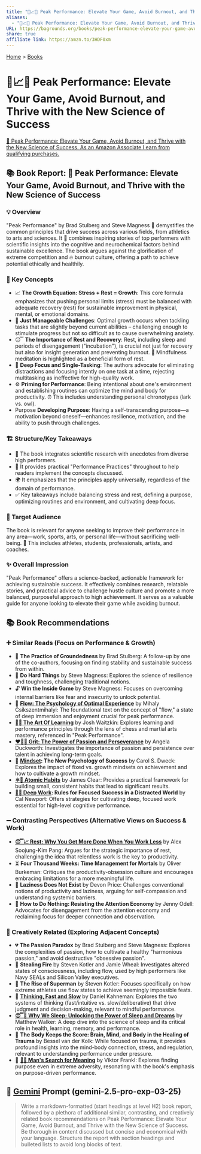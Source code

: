 ```yaml
---
title: "🚀📈🧘 Peak Performance: Elevate Your Game, Avoid Burnout, and Thrive with the New Science of Success"
aliases:
  - "🚀📈🧘 Peak Performance: Elevate Your Game, Avoid Burnout, and Thrive with the New Science of Success"
URL: https://bagrounds.org/books/peak-performance-elevate-your-game-avoid-burnout-and-thrive-with-the-new-science-of-success
share: true
affiliate link: https://amzn.to/3HDF0xm
---
```

[Home](../index.md) > [Books](./index.md)  
# 🚀📈🧘 Peak Performance: Elevate Your Game, Avoid Burnout, and Thrive with the New Science of Success  
[🛒 Peak Performance: Elevate Your Game, Avoid Burnout, and Thrive with the New Science of Success. As an Amazon Associate I earn from qualifying purchases.](https://amzn.to/3HDF0xm)  
  
## 📚 Book Report: 🚀 Peak Performance: Elevate Your Game, Avoid Burnout, and Thrive with the New Science of Success  
  
### 💡 Overview  
"Peak Performance" by Brad Stulberg and Steve Magness 🧠 demystifies the common principles that drive success across various fields, from athletics to arts and sciences. It 📖 combines inspiring stories of top performers with scientific insights into the cognitive and neurochemical factors behind sustainable excellence. The book argues against the glorification of extreme competition and 🔥 burnout culture, offering a path to achieve potential ethically and healthily.  
  
### 🔑 Key Concepts  
* 📈 **The Growth Equation: Stress + Rest = Growth**: This core formula emphasizes that pushing personal limits (stress) must be balanced with adequate recovery (rest) for sustainable improvement in physical, mental, or emotional domains.  
* 🎯 **Just Manageable Challenges**: Optimal growth occurs when tackling tasks that are slightly beyond current abilities – challenging enough to stimulate progress but not so difficult as to cause overwhelming anxiety.  
* 😴 **The Importance of Rest and Recovery**: Rest, including sleep and periods of disengagement ("incubation"), is crucial not just for recovery but also for insight generation and preventing burnout. 🧘 Mindfulness meditation is highlighted as a beneficial form of rest.  
* 🤿 **Deep Focus and Single-Tasking**: The authors advocate for eliminating distractions and focusing intently on one task at a time, rejecting multitasking as ineffective for high-quality work.  
* ⚙️ **Priming for Performance**: Being intentional about one's environment and establishing routines can optimize the mind and body for productivity. ⏰ This includes understanding personal chronotypes (lark vs. owl).  
* Purpose **Developing Purpose**: Having a self-transcending purpose—a motivation beyond oneself—enhances resilience, motivation, and the ability to push through challenges.  
  
### 🏗️ Structure/Key Takeaways  
* 🔬 The book integrates scientific research with anecdotes from diverse high performers.  
* 📝 It provides practical "Performance Practices" throughout to help readers implement the concepts discussed.  
* 🌍 It emphasizes that the principles apply universally, regardless of the domain of performance.  
* ✅ Key takeaways include balancing stress and rest, defining a purpose, optimizing routines and environment, and cultivating deep focus.  
  
### 🎯 Target Audience  
The book is relevant for anyone seeking to improve their performance in any area—work, sports, arts, or personal life—without sacrificing well-being. 💪 This includes athletes, students, professionals, artists, and coaches.  
  
### ✨ Overall Impression  
"Peak Performance" offers a science-backed, actionable framework for achieving sustainable success. It effectively combines research, relatable stories, and practical advice to challenge hustle culture and promote a more balanced, purposeful approach to high achievement. It serves as a valuable guide for anyone looking to elevate their game while avoiding burnout.  
  
## 📚 Book Recommendations  
  
### ➕ Similar Reads (Focus on Performance & Growth)  
* 🌳 **The Practice of Groundedness** by Brad Stulberg: A follow-up by one of the co-authors, focusing on finding stability and sustainable success from within.  
* 💪 **Do Hard Things** by Steve Magness: Explores the science of resilience and toughness, challenging traditional notions.  
* 🔓 **Win the Inside Game** by Steve Magness: Focuses on overcoming internal barriers like fear and insecurity to unlock potential.  
* 🌊 **[Flow: The Psychology of Optimal Experience](./flow-the-psychology-of-optimal-experience.md)** by Mihaly Csikszentmihalyi: The foundational text on the concept of "flow," a state of deep immersion and enjoyment crucial for peak performance.  
* **[🎨🤓 The Art Of Learning](./the-art-of-learning.md)** by Josh Waitzkin: Explores learning and performance principles through the lens of chess and martial arts mastery, referenced in "Peak Performance".  
* **[❤️‍🔥💪 Grit: The Power of Passion and Perseverance](./grit-the-power-of-passion-and-perseverance.md)** by Angela Duckworth: Investigates the importance of passion and persistence over talent in achieving long-term goals.  
* 🧠 **[Mindset](./mindset.md): The New Psychology of Success** by Carol S. Dweck: Explores the impact of fixed vs. growth mindsets on achievement and how to cultivate a growth mindset.  
* **[⚛️🔄 Atomic Habits](./atomic-habits.md)** by James Clear: Provides a practical framework for building small, consistent habits that lead to significant results.  
* **[🤿💼 Deep Work](./deep-work.md): Rules for Focused Success in a Distracted World** by Cal Newport: Offers strategies for cultivating deep, focused work essential for high-level cognitive performance.  
  
### ➖ Contrasting Perspectives (Alternative Views on Success & Work)  
* **[😴📈 Rest: Why You Get More Done When You Work Less](./rest-why-you-get-more-done-when-you-work-less.md)** by Alex Soojung-Kim Pang: Argues for the strategic importance of rest, challenging the idea that relentless work is the key to productivity.  
* ⏳ **Four Thousand Weeks: Time Management for Mortals** by Oliver Burkeman: Critiques the productivity-obsession culture and encourages embracing limitations for a more meaningful life.  
* 🦥 **Laziness Does Not Exist** by Devon Price: Challenges conventional notions of productivity and laziness, arguing for self-compassion and understanding systemic barriers.  
* 📵 **How to Do Nothing: Resisting the Attention Economy** by Jenny Odell: Advocates for disengagement from the attention economy and reclaiming focus for deeper connection and observation.  
  
### 🎨 Creatively Related (Exploring Adjacent Concepts)  
* 💔 **The Passion Paradox** by Brad Stulberg and Steve Magness: Explores the complexities of passion, how to cultivate a healthy "harmonious passion," and avoid destructive "obsessive passion".  
* 🎇 **Stealing Fire** by Steven Kotler and Jamie Wheal: Investigates altered states of consciousness, including flow, used by high performers like Navy SEALs and Silicon Valley executives.  
* 🦸 **The Rise of Superman** by Steven Kotler: Focuses specifically on how extreme athletes use flow states to achieve seemingly impossible feats.  
* 🤔 **[Thinking, Fast and Slow](./thinking-fast-and-slow.md)** by Daniel Kahneman: Explores the two systems of thinking (fast/intuitive vs. slow/deliberative) that drive judgment and decision-making, relevant to mindful performance.  
* **[😴💭 Why We Sleep: Unlocking the Power of Sleep and Dreams](./why-we-sleep-unlocking-the-power-of-sleep-and-dreams.md)** by Matthew Walker: A deep dive into the science of sleep and its critical role in health, learning, memory, and performance.  
* 🤕 **The Body Keeps the Score: Brain, Mind, and Body in the Healing of Trauma** by Bessel van der Kolk: While focused on trauma, it provides profound insights into the mind-body connection, stress, and regulation, relevant to understanding performance under pressure.  
* 🙏 **[🔦💡 Man's Search for Meaning](./mans-search-for-meaning.md)** by Viktor Frankl: Explores finding purpose even in extreme adversity, resonating with the book's emphasis on purpose-driven performance.  
  
## 💬 [Gemini](../software/gemini.md) Prompt (gemini-2.5-pro-exp-03-25)  
> Write a markdown-formatted (start headings at level H2) book report, followed by a plethora of additional similar, contrasting, and creatively related book recommendations on Peak Performance: Elevate Your Game, Avoid Burnout, and Thrive with the New Science of Success. Be thorough in content discussed but concise and economical with your language. Structure the report with section headings and bulleted lists to avoid long blocks of text.